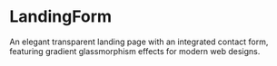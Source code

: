 # LandingForm
An elegant transparent landing page with an integrated contact form, featuring gradient glassmorphism effects for modern web designs.

